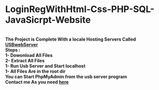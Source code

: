 # LoginRegWithHtml-Css-PHP-SQL-JavaSicrpt-Website
<br><b> The Project is Complete With a locale Hosting Servers Called  <a href="https://www.usbwebserver.net/webserver/">USBwebServer</a>
<br><b> Steps :
<br><b> 1- Dowonload All Files 
<br><b> 2- Extract All Files 
<br><b> 1- Run Usb Server and Start localhost 
<br><b> 1- All Files Are in the root dir 
<br><b> You can Start PhpMyAdmin from the usb server program
<br><b> Contact me As you need 
  <a href="http://rashedalkhatib.epizy.com/" >here</a>


